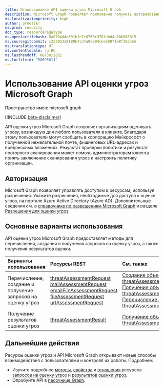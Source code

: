 ```yaml
---
title: Использование API оценки угроз Microsoft Graph
description: Microsoft Graph позволяет приложению получить авторизованный доступ к данным оценки угроз организации.
ms.localizationpriority: high
author: preetikr
ms.prod: security
doc_type: resourcePageType
ms.openlocfilehash: 8a0704d4e601bfe7c8750c376fdbd4c20b9888f5
ms.sourcegitcommit: c333953a9188b4cd4a9ab94cbe68871e8f3563e5
ms.translationtype: HT
ms.contentlocale: ru-RU
ms.lasthandoff: 08/30/2021
ms.locfileid: "58695611"
---
```

# <a name="use-the-microsoft-graph-threat-assessment-api"></a>Использование API оценки угроз Microsoft Graph

Пространство имен: microsoft.graph

[!INCLUDE [beta-disclaimer](../../includes/beta-disclaimer.md)]

API оценки угроз Microsoft Graph позволяет организациям оценивать угрозу, возникшую для любого пользователя в клиенте. Благодаря этому пользователи могут сообщать в корпорацию Майкрософт о полученной нежелательной почте, фишинговых URL-адресах и вредоносных вложениях. Результат проверки политики и результат повторного сканирования может помочь администраторам клиента понять заключение сканирования угроз и настроить политику организации.

## <a name="authorization"></a>Авторизация

Microsoft Graph позволяет управлять доступом к ресурсам, используя разрешения. Укажите разрешения, необходимые для доступа к оценке угроз, на портале Azure Active Directory (Azure AD). Дополнительные сведения см. в [справочнике по разрешениям Microsoft Graph](/graph/permissions-reference) и разделе [Разрешения для оценки угроз](/graph/permissions-reference#threat-assessment-permissions).

## <a name="common-use-cases"></a>Основные варианты использования

API оценки угроз Microsoft Graph предоставляет методы для перечисления, создания и получения запросов на оценку угроз, а также получения результатов оценки.

| Варианты использования | Ресурсы REST | См. также |
|:----------|:---------------|:---------|
| Перечисление, создание и получение запросов на оценку угроз | [threatAssessmentRequest](../resources/threatassessmentrequest.md)<br> [mailAssessmentRequest](../resources/mailAssessmentRequest.md)<br> [emailFileAssessmentRequest](../resources/emailFileAssessmentRequest.md)<br> [fileAssessmentRequest](../resources/fileAssessmentRequest.md)<br> [urlAssessmentRequest](../resources/urlAssessmentRequest.md)<br> | [Создание объекта threatAssessmentRequest](../api/informationprotection-post-threatassessmentrequests.md)<br> [Получение объекта threatAssessmentRequest](../api/threatassessmentrequest-get.md)<br> [Перечисление объектов threatAssessmentRequest](../api/informationprotection-list-threatassessmentrequests.md) |
| Получение результатов оценки угроз | [threatAssessmentResult](../resources/threatassessmentresult.md) | [Получение объекта threatAssessmentResult](../api/threatassessmentrequest-get.md#example-5-expand-threat-assessment-results-for-a-request)|

## <a name="next-steps"></a>Дальнейшие действия

Ресурсы оценки угроз и API Microsoft Graph открывают новые способы взаимодействия с пользователями и контроля их работы. Подробнее:

- Изучите подробнее [методы](../resources/threatassessmentrequest.md#methods), [свойства](../resources/threatassessmentrequest.md#properties) и [отношения](../resources/threatassessmentrequest.md#relationships) ресурсов [запросов на оценку угроз](../resources/threatassessmentrequest.md) и [результатов оценки угроз](../resources/threatAssessmentResult.md).
- Опробуйте API в [песочнице Graph](https://developer.microsoft.com/graph/graph-explorer).


